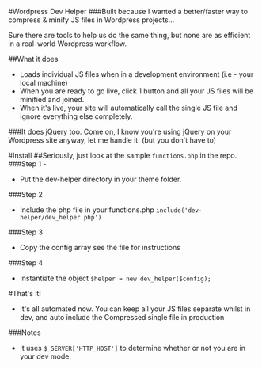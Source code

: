 #Wordpress Dev Helper
###Built because I wanted a better/faster way to compress & minify JS files in Wordpress projects...

Sure there are tools to help us do the same thing, but none are as efficient in a real-world Wordpress workflow.

##What it does
- Loads individual JS files when in a development environment (i.e - your local machine)
- When you are ready to go live, click 1 button and all your JS files will be minified and joined.
- When it's live, your site will automatically call the single JS file and ignore everything else completely.

###It does jQuery too.
Come on, I know you're using jQuery on your Wordpress site anyway, let me handle it. (but you don't have to)

#Install
##Seriously, just look at the sample `functions.php` in the repo.
###Step 1 -
- Put the dev-helper directory in your theme folder.

###Step 2
- Include the php file in your functions.php `include('dev-helper/dev_helper.php')`

###Step 3
- Copy the config array see the file for instructions

###Step 4
- Instantiate the object `$helper = new dev_helper($config);`

#That's it!
- It's all automated now. You can keep all your JS files separate whilst in dev, and auto include the Compressed single file in production

###Notes
- It uses `$_SERVER['HTTP_HOST']` to determine whether or not you are in your dev mode.


